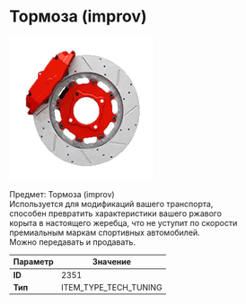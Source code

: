 # Тормоза (improv)

![Item Image](../img/2351.webp?raw=true)

Предмет: Тормоза (improv)<br>Используется для модификаций вашего транспорта, <br>способен превратить характеристики вашего ржавого<br>корыта в настоящего жеребца, что не уступит по скорости<br>премиальным маркам спортивных автомобилей.<br>Можно передавать и продавать.


| Параметр | Значение |
|----------|----------|
| **ID** | 2351 |
| **Тип** | ITEM_TYPE_TECH_TUNING |

